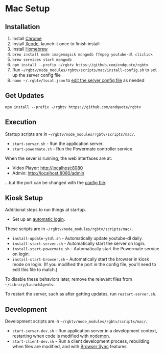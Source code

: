 # Mac Setup

## Installation

1. Install [Chrome](https://www.google.com/chrome/)
1. Install [Xcode](https://itunes.apple.com/us/app/xcode/id497799835?mt=12), launch it once to finish install
1. Install [Homebrew](https://brew.sh)
1. `brew install node imagemagick mongodb ffmpeg youtube-dl cliclick`
1. `brew services start mongodb`
1. `npm install --prefix ~/rgbtv https://github.com/endquote/rgbtv`
1. Run `~/rgbtv/node_modules/rgbtv/scripts/mac/install-config.sh` to set up the server config file
1. `nano ~/.rgbtv/local.json` to [edit the server config file](config.md) as needed

## Get Updates

`npm install --prefix ~/rgbtv https://github.com/endquote/rgbtv`

## Execution

Startup scripts are in `~/rgbtv/node_modules/rgbtv/scripts/mac/`.

* `start-server.sh` - Run the application server.
* `start-powermate.sh` - Run the Powermate controller service.

When the sever is running, the web interfaces are at:

* Video Player: [http://localhost:8080](http://localhost:8080)
* Admin: [http://localhost:8080/admin](http://localhost:8080/admin)

...but the port can be changed with the [config file](config.md).

## Kiosk Setup

Additional steps to run things at startup.

* Set up an [automatic login](https://support.apple.com/en-us/HT201476).

These scripts are in `~/rgbtv/node_modules/rgbtv/scripts/mac/`.

* `install-update-ytdl.sh` - Automatically update youtube-dl daily.
* `install-start-server.sh` - Automatically start the server on login.
* `install-start-powermate.sh` - Automatically start the Powermate service on login.
* `install-start-browser.sh` - Automatically start the browser in kiosk mode on login. (If you modified the port in the config file, you'll need to edit this file to match.)

To disable these behaviors later, remove the relevant files from `~/Library/LaunchAgents`.

To restart the server, such as after getting updates, run `restart-server.sh`.

## Development

Development scripts are in `~/rgbtv/node_modules/rgbtv/scripts/mac/`.

* `start-server-dev.sh` - Run application server in a development context, restarting when code is modified with [nodemon](https://nodemon.io).
* `start-client-dev.sh` - Run a client development process, rebuilding when files are modified, and with [Browser Sync](https://browsersync.io) features.

